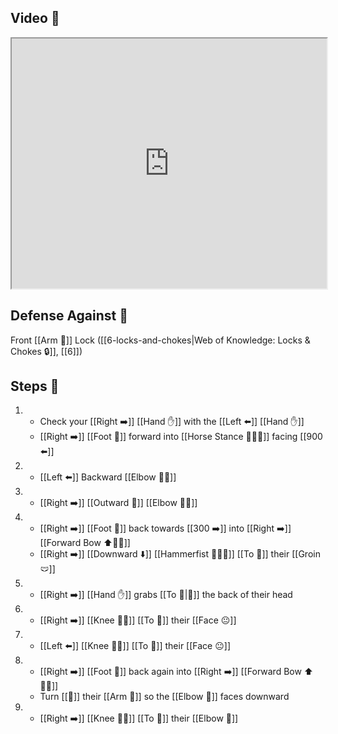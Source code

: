 ## Video 🎥

<iframe src="https://www.youtube.com/embed/9HGyEm4YE_0?start=688" width="100%" height="400"></iframe>

## Defense Against 🤺

Front [[Arm 💪]] Lock ([[6-locks-and-chokes|Web of Knowledge: Locks & Chokes 🔒]], [[6]])

## Steps 👣

1. - Check your [[Right ➡️]] [[Hand ✋]] with the [[Left ⬅️]] [[Hand ✋]] 
    - [[Right ➡️]] [[Foot 🦶]] forward into [[Horse Stance 🏇🧍‍♂️]] facing [[900 ⬅️]]
2. - [[Left ⬅️]] Backward [[Elbow 💪💥]]
3. - [[Right ➡️]] [[Outward 🔼]] [[Elbow 💪💥]]
4. - [[Right ➡️]] [[Foot 🦶]] back towards [[300 ➡️]] into [[Right ➡️]] [[Forward Bow ⬆️🧍‍♂️]]
    - [[Right ➡️]] [[Downward ⬇️]] [[Hammerfist 🔨✊💥]] [[To 🎯]] their [[Groin 🩲]]
5. - [[Right ➡️]] [[Hand ✋]] grabs [[To 🎯|🎯]] the back of their head
6. - [[Right ➡️]] [[Knee 🦵💥]] [[To 🎯]] their [[Face 😐]]
7. - [[Left ⬅️]] [[Knee 🦵💥]] [[To 🎯]] their [[Face 😐]]
8. - [[Right ➡️]] [[Foot 🦶]] back again into [[Right ➡️]] [[Forward Bow ⬆️🧍‍♂️]]
    - Turn [[🎯]] their [[Arm 💪]] so the [[Elbow 💪]] faces downward
9. - [[Right ➡️]] [[Knee 🦵💥]] [[To 🎯]] their [[Elbow 💪]]
